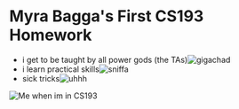 # Myra Bagga's First CS193 Homework

- i get to be taught by all power gods (the TAs)![gigachad](https://cdn.7tv.app/emote/01F6MZGCNG000255K4X1K7NTHR/1x.avif)
- i learn practical skills![sniffa](https://cdn.7tv.app/emote/01F7M225F8000AWSXNQ65M4PKG/1x.avif)
- sick tricks![uhhh](https://cdn.7tv.app/emote/01H0405680000AJFXTYVX2PNJ7/1x.avif)

![Me when im in CS193](https://cdn.7tv.app/emote/01FYQETTC80001S5T44EC5W8B0/4x.avif)
